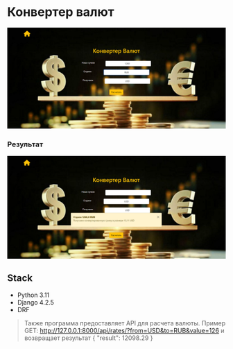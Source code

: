 # Конвертер валют




![Текст с описанием картинки](static/img/screen1.png)

### Результат

![Текст с описанием картинки](static/img/screen2.png)

## Stack
* Python 3.11
* Django 4.2.5
* DRF


> Также программа предоставляет API для расчета валюты. 
> Пример GET: http://127.0.0.1:8000/api/rates/?from=USD&to=RUB&value=126 
и возвращает результат
{
    "result": 12098.29
}